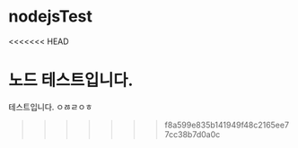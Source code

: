 # nodejsTest
<<<<<<< HEAD

노드 테스트입니다.
=======
테스트입니다.
ㅇㅀㄹㅇㅎ
>>>>>>> f8a599e835b141949f48c2165ee77cc38b7d0a0c
